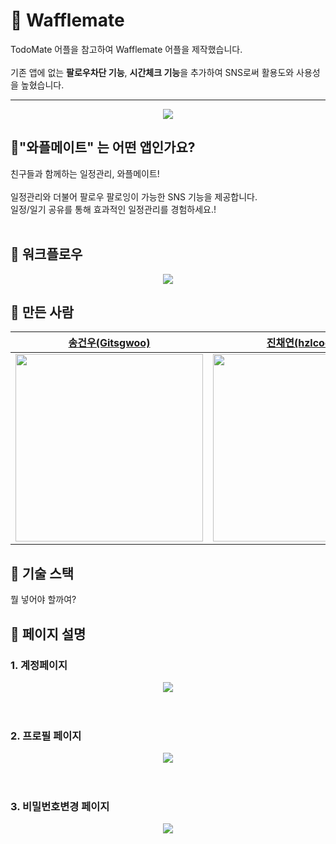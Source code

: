 # 💽 Wafflemate

TodoMate 어플을 참고하여 Wafflemate 어플을 제작했습니다.
<br/>
<br/>
기존 앱에 없는 **팔로우차단 기능**, **시간체크 기능**을 추가하여 SNS로써 활용도와 사용성을 높혔습니다.

---

<center><img src = "https://user-images.githubusercontent.com/40379446/216377971-6cd45f39-484d-4ad9-9451-973dae12fdea.png"></center>


## 👭"와플메이트" 는 어떤 앱인가요?

친구들과 함께하는 일정관리, 와플메이트!
<br/>
<br/>
일정관리와 더불어 팔로우 팔로잉이 가능한 SNS 기능을 제공합니다.
<br/>
일정/일기 공유를 통해 효과적인 일정관리를 경험하세요.!
<br/>
<br/>

## 🔀 워크플로우
<center><img src = "https://user-images.githubusercontent.com/40379446/216498612-e5160a0e-19a6-496a-94c4-2b16dbae6359.png"></center>

## 🔨 만든 사람
| [송건우(Gitsgwoo)](https://github.com/Gitsgwoo) | [진채연(hzlcodus)](https://github.com/hzlcodus) | [오동건(ho2921ho)](https://github.com/ho2921ho) |
| :----------------------------------------: | :---------------------------------: | :---------------------------------: |
| <a href="https://github.com/Gitsgwoo"><img src="https://avatars.githubusercontent.com/u/" width="300px"></a> | <a href="https://github.com/hzlcodus"><img src="https://avatars.githubusercontent.com/u/" width="300px"></a> | <a href="https://github.com/ho2921ho"><img src="https://avatars.githubusercontent.com/u/" width="300px"></a> | <a 


## 🚀 기술 스택

뭘 넣어야 할까여?

## 📄 페이지 설명

### 1. 계정페이지

<center><img src = "https://user-images.githubusercontent.com/40379446/216373140-d8f9574a-352a-4942-947e-b583ae421040.png"></center>
<br/>
<br/>

### 2. 프로필 페이지

<center><img src = "https://user-images.githubusercontent.com/40379446/216373319-51b24d26-4984-4236-ac0f-eeabe9327989.png"></center>
<br/>
<br/>

### 3. 비밀번호변경 페이지

<center><img src = "https://user-images.githubusercontent.com/40379446/216373540-6e3fdef8-32e9-4d3d-8ddd-72c6c17a101d.png"></center>
<br/>
<br/>
